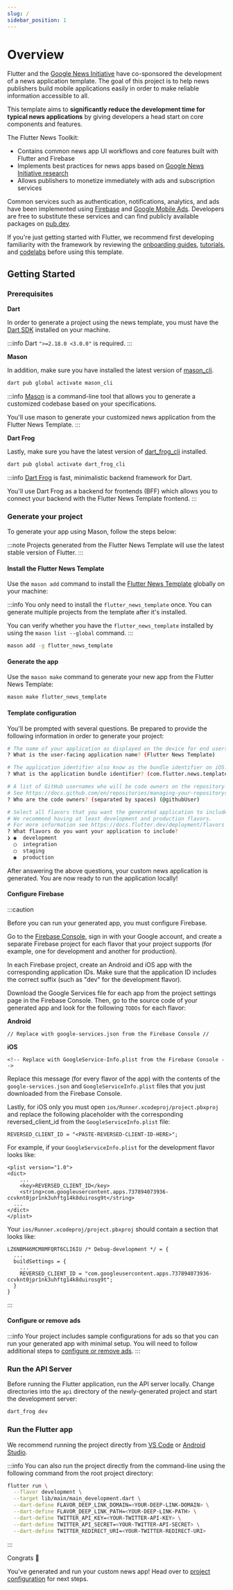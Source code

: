 ```yaml
---
slug: /
sidebar_position: 1
---
```


# Overview

Flutter and the [Google News Initiative](https://newsinitiative.withgoogle.com/) have co-sponsored the development of a news application template. The goal of this project is to help news publishers build mobile applications easily in order to make reliable information accessible to all.

This template aims to **significantly reduce the development time for typical news applications** by giving developers a head start on core components and features.

The Flutter News Toolkit:
- Contains common news app UI workflows and core features built with Flutter and Firebase
- Implements best practices for news apps based on [Google News Initiative research](https://newsinitiative.withgoogle.com/info/assets/static/docs/nci/nci-playbook-en.pdf)
- Allows publishers to monetize immediately with ads and subscription services

Common services such as authentication, notifications, analytics, and ads have been implemented using [Firebase](https://firebase.flutter.dev/docs/overview/) and [Google Mobile Ads](https://pub.dev/packages/google_mobile_ads). Developers are free to substitute these services and can find publicly available packages on [pub.dev](https://pub.dev). 

If you're just getting started with Flutter, we recommend first developing familiarity with the framework by reviewing the [onboarding guides](https://docs.flutter.dev/get-started/install), [tutorials](https://docs.flutter.dev/reference/tutorials), and [codelabs](https://docs.flutter.dev/codelabs) before using this template. 

## Getting Started

### Prerequisites

**Dart**

In order to generate a project using the news template, you must have the [Dart SDK][dart_installation_link] installed on your machine.

:::info
Dart `">=2.18.0 <3.0.0"` is required.
:::

**Mason**

In addition, make sure you have installed the latest version of [mason_cli][mason_cli_link].

```bash
dart pub global activate mason_cli
```

:::info
[Mason][mason_link] is a command-line tool that allows you to generate a customized codebase based on your specifications.

You'll use mason to generate your customized news application from the Flutter News Template.
:::

**Dart Frog**

Lastly, make sure you have the latest version of [dart_frog_cli][dart_frog_cli_link] installed.

```bash
dart pub global activate dart_frog_cli
```

:::info
[Dart Frog][dart_frog_link] is fast, minimalistic backend framework for Dart.

You'll use Dart Frog as a backend for frontends (BFF) which allows you to connect your backend with the Flutter News Template frontend.
:::

### Generate your project

To generate your app using Mason, follow the steps below:

:::note
Projects generated from the Flutter News Template will use the latest stable version of Flutter.
:::

#### Install the Flutter News Template

Use the `mason add` command to install the [Flutter News Template](https://brickhub.dev/bricks/flutter_news_template) globally on your machine:

:::info
You only need to install the `flutter_news_template` once. You can generate multiple projects from the template after it's installed.

You can verify whether you have the `flutter_news_template` installed by using the `mason list --global` command.
:::

```bash
mason add -g flutter_news_template
```

#### Generate the app

Use the `mason make` command to generate your new app from the Flutter News Template:

```bash
mason make flutter_news_template
```

#### Template configuration

You'll be prompted with several questions. Be prepared to provide the following information in order to generate your project:

```bash
# The name of your application as displayed on the device for end users.
? What is the user-facing application name? (Flutter News Template)

# The application identifier also know as the bundle identifier on iOS.
? What is the application bundle identifier? (com.flutter.news.template)

# A list of GitHub usernames who will be code owners on the repository.
# See https://docs.github.com/en/repositories/managing-your-repositorys-settings-and-features/customizing-your-repository/about-code-owners
? Who are the code owners? (separated by spaces) (@githubUser)

# Select all flavors that you want the generated application to include.
# We recommend having at least development and production flavors.
# For more information see https://docs.flutter.dev/deployment/flavors
? What flavors do you want your application to include?
❯ ◉  development
  ◯  integration
  ◯  staging
  ◉  production
```

After answering the above questions, your custom news application is generated. You are now ready to run the application locally!

#### Configure Firebase

:::caution

Before you can run your generated app, you must configure Firebase.

Go to the [Firebase Console](https://console.firebase.google.com), sign in with your Google account, and create a separate Firebase project for each flavor that your project supports (for example, one for development and another for production).

In each Firebase project, create an Android and iOS app with the corresponding application IDs. Make sure that the application ID includes the correct suffix (such as "dev" for the development flavor).

Download the Google Services file for each app from the project settings page in the Firebase Console. Then, go to the source code of your generated app and look for the following `TODOs` for each flavor:

**Android**

```
// Replace with google-services.json from the Firebase Console //
```

**iOS**

```
<!-- Replace with GoogleService-Info.plist from the Firebase Console -->
```

Replace this message (for every flavor of the app) with the contents of the `google-services.json` and `GoogleServiceInfo.plist` files that you just downloaded from the Firebase Console.

Lastly, for iOS only you must open `ios/Runner.xcodeproj/project.pbxproj` and replace the following placeholder with the corresponding reversed_client_id from the `GoogleServiceInfo.plist` file:

```
REVERSED_CLIENT_ID = "<PASTE-REVERSED-CLIENT-ID-HERE>";
```

For example, if your `GoogleServiceInfo.plist` for the development flavor looks like:

```
<plist version="1.0">
<dict>
	...
	<key>REVERSED_CLIENT_ID</key>
	<string>com.googleusercontent.apps.737894073936-ccvknt0jpr1nk3uhftg14k8duirosg9t</string>
  ...
</dict>
</plist>
```

Your `ios/Runner.xcodeproj/project.pbxproj` should contain a section that looks like:

```
LZ6NBM46MCM8MFQRT6CLI6IU /* Debug-development */ = {
  ...
  buildSettings = {
    ...
    REVERSED_CLIENT_ID = "com.googleusercontent.apps.737894073936-ccvknt0jpr1nk3uhftg14k8duirosg9t";
  }
}
```

:::

#### Configure or remove ads

:::info
Your project includes sample configurations for ads so that you can run your generated app with minimal setup. You will need to follow additional steps to [configure or remove ads](/project_configuration/ads).
:::

### Run the API Server

Before running the Flutter application, run the API server locally. Change directories into the `api` directory of the newly-generated project and start the development server:

```bash
dart_frog dev
```

### Run the Flutter app

We recommend running the project directly from [VS Code](https://code.visualstudio.com) or [Android Studio](https://developer.android.com/studio).

:::info
You can also run the project directly from the command-line using the following command from the root project directory:

```bash
flutter run \
  --flavor development \
  --target lib/main/main_development.dart \
  --dart-define FLAVOR_DEEP_LINK_DOMAIN=<YOUR-DEEP-LINK-DOMAIN> \
  --dart-define FLAVOR_DEEP_LINK_PATH=<YOUR-DEEP-LINK-PATH> \
  --dart-define TWITTER_API_KEY=<YOUR-TWITTER-API-KEY> \
  --dart-define TWITTER_API_SECRET=<YOUR-TWITTER-API-SECRET> \
  --dart-define TWITTER_REDIRECT_URI=<YOUR-TWITTER-REDIRECT-URI>
```

:::

Congrats 🎉

You've generated and run your custom news app! Head over to [project configuration](/category/project-configuration) for next steps.

[dart_frog_cli_link]: https://pub.dev/packages/dart_frog_cli
[dart_frog_link]: https://dartfrog.vgv.dev
[dart_installation_link]: https://dart.dev/get-dart
[mason_link]: https://github.com/felangel/mason
[mason_cli_link]: https://pub.dev/packages/mason_cli
